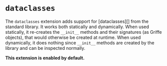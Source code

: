 # `dataclasses`

The `dataclasses` extension adds support for [dataclasses][] from the standard library. It works both statically and dynamically. When used statically, it re-creates the `__init__` methods and their signatures (as Griffe objects), that would otherwise be created at runtime. When used dynamically, it does nothing since `__init__` methods are created by the library and can be inspected normally.

**This extension is enabled by default.**
